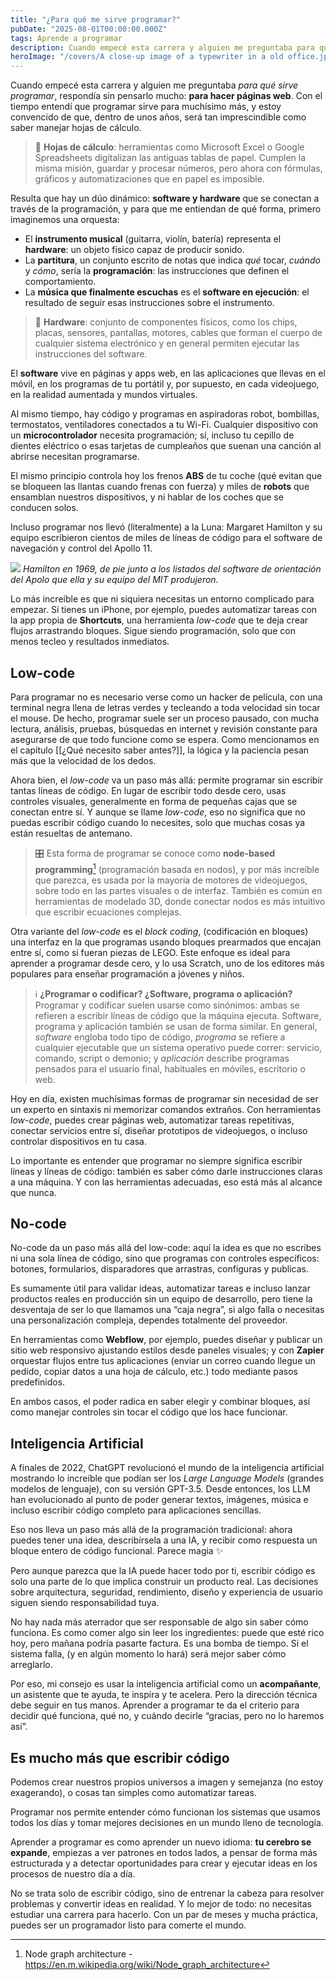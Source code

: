 ```yaml
---
title: "¿Para qué me sirve programar?"
pubDate: "2025-08-01T00:00:00.000Z"
tags: Aprende a programar
description: Cuando empecé esta carrera y alguien me preguntaba para qué sirve programar, respondía sin pensarlo mucho, para hacer páginas web. Con el tiempo entendí que programar sirve para muchísimo más, y estoy convencido de que, dentro de unos años, será tan imprescindible como saber manejar hojas de cálculo.
heroImage: "/covers/A close-up image of a typewriter in a old office.jpg"
---
```


Cuando empecé esta carrera y alguien me preguntaba *para qué sirve programar*, respondía sin pensarlo mucho: **para hacer páginas web**. Con el tiempo entendí que programar sirve para muchísimo más, y estoy convencido de que, dentro de unos años, será tan imprescindible como saber manejar hojas de cálculo.

> 🥦 **Hojas de cálculo**: herramientas como Microsoft Excel o Google Spreadsheets digitalizan las antiguas tablas de papel. Cumplen la misma misión, guardar y procesar números, pero ahora con fórmulas, gráficos y automatizaciones que en papel es imposible.

Resulta que hay un dúo dinámico: **software y hardware** que se conectan a través de la programación, y para que me entiendan de qué forma, primero imaginemos una orquesta:

* El **instrumento musical** (guitarra, violín, batería) representa el **hardware**: un objeto físico capaz de producir sonido.
* La **partitura**, un conjunto escrito de notas que indica *qué* tocar, *cuándo* y *cómo*, sería la **programación**: las instrucciones que definen el comportamiento.
* La **música que finalmente escuchas** es el **software en ejecución**: el resultado de seguir esas instrucciones sobre el instrumento.

> 🔧 **Hardware**: conjunto de componentes físicos, como los chips, placas, sensores, pantallas, motores, cables que forman el cuerpo de cualquier sistema electrónico y en general permiten ejecutar las instrucciones del software.

El **software** vive en páginas y apps web, en las aplicaciones que llevas en el móvil, en los programas de tu portátil y, por supuesto, en cada videojuego, en la realidad aumentada y mundos virtuales. 

Al mismo tiempo, hay código y programas en aspiradoras robot, bombillas, termostatos, ventiladores conectados a tu Wi-Fi. Cualquier dispositivo con un **microcontrolador** necesita programación; sí, incluso tu cepillo de dientes eléctrico o esas tarjetas de cumpleaños que suenan una canción al abrirse necesitan programarse.

El mismo principio controla hoy los frenos **ABS** de tu coche (qué evitan que se bloqueen las llantas cuando frenas con fuerza) y miles de **robots** que ensamblan nuestros dispositivos, y ni hablar de los coches que se conducen solos.

Incluso programar nos llevó (literalmente) a la Luna: Margaret Hamilton y su equipo escribieron cientos de miles de líneas de código para el software de navegación y control del Apollo 11.

![](/images/para-que-me-sirve-programar/margaret-hamilton.jpg)
*Hamilton en 1969, de pie junto a los listados del software de orientación del Apolo que ella y su equipo del MIT produjeron.*

Lo más increíble es que ni siquiera necesitas un entorno complicado para empezar. Sí tienes un iPhone, por ejemplo, puedes automatizar tareas con la app propia de **Shortcuts**, una herramienta *low-code* que te deja crear flujos arrastrando bloques. Sigue siendo programación, solo que con menos tecleo y resultados inmediatos.

## Low-code
Para programar no es necesario verse como un hacker de película, con una terminal negra llena de letras verdes y tecleando a toda velocidad sin tocar el mouse. De hecho, programar suele ser un proceso pausado, con mucha lectura, análisis, pruebas, búsquedas en internet y revisión constante para asegurarse de que todo funcione como se espera. Como mencionamos en el capítulo [[¿Qué necesito saber antes?]], la lógica y la paciencia pesan más que la velocidad de los dedos.

Ahora bien, el *low-code* va un paso más allá: permite programar sin escribir tantas líneas de código. En lugar de escribir todo desde cero, usas controles visuales, generalmente en forma de pequeñas cajas que se conectan entre sí. Y aunque se llame *low-code*, eso no significa que no puedas escribir código cuando lo necesites, solo que muchas cosas ya están resueltas de antemano.

> 🎛️ Esta forma de programar se conoce como **node-based programming**[^1] (programación basada en nodos), y por más increíble que parezca, es usada por la mayoría de motores de videojuegos, sobre todo en las partes visuales o de interfaz. También es común en herramientas de modelado 3D, donde conectar nodos es más intuitivo que escribir ecuaciones complejas.

Otra variante del *low-code* es el *block coding*, (codificación en bloques) una interfaz en la que programas usando bloques prearmados que encajan entre sí, como si fueran piezas de LEGO. Este enfoque es ideal para aprender a programar desde cero, y lo usa Scratch, uno de los editores más populares para enseñar programación a jóvenes y niños.

> ℹ️ **¿Programar o codificar? ¿Software, programa o aplicación?** Programar y codificar suelen usarse como sinónimos: ambas se refieren a escribir líneas de código que la máquina ejecuta. Software, programa y aplicación también se usan de forma similar. En general, *software* engloba todo tipo de código, *programa* se refiere a cualquier ejecutable que un sistema operativo puede correr: servicio, comando, script o demonio; y *aplicación* describe programas pensados para el usuario final, habituales en móviles, escritorio o web.

Hoy en día, existen muchísimas formas de programar sin necesidad de ser un experto en sintaxis ni memorizar comandos extraños. Con herramientas *low-code*, puedes crear páginas web, automatizar tareas repetitivas, conectar servicios entre sí, diseñar prototipos de videojuegos, o incluso controlar dispositivos en tu casa. 

Lo importante es entender que programar no siempre significa escribir líneas y líneas de código: también es saber cómo darle instrucciones claras a una máquina. Y con las herramientas adecuadas, eso está más al alcance que nunca.

## No-code
No-code da un paso más allá del low-code: aquí la idea es que no escribes ni una sola línea de código, sino que programas con controles específicos: botones, formularios, disparadores que arrastras, configuras y publicas.

Es sumamente útil para validar ideas, automatizar tareas e incluso lanzar productos reales en producción sin un equipo de desarrollo, pero tiene la desventaja de ser lo que llamamos una “caja negra”, si algo falla o necesitas una personalización compleja, dependes totalmente del proveedor.

En herramientas como **Webflow**, por ejemplo, puedes diseñar y publicar un sitio web responsivo ajustando estilos desde paneles visuales; y con **Zapier** orquestar flujos entre tus aplicaciones (enviar un correo cuando llegue un pedido, copiar datos a una hoja de cálculo, etc.) todo mediante pasos predefinidos.

En ambos casos, el poder radica en saber elegir y combinar bloques, así como manejar controles sin tocar el código que los hace funcionar.

## Inteligencia Artificial
A finales de 2022, ChatGPT revolucionó el mundo de la inteligencia artificial mostrando lo increíble que podían ser los *Large Language Models* (grandes modelos de lenguaje), con su versión GPT-3.5. Desde entonces, los LLM han evolucionado al punto de poder generar textos, imágenes, música e incluso escribir código completo para aplicaciones sencillas.

Eso nos lleva un paso más allá de la programación tradicional: ahora puedes tener una idea, describírsela a una IA, y recibir como respuesta un bloque entero de código funcional. Parece magia ✨

Pero aunque parezca que la IA puede hacer todo por ti, escribir código es solo una parte de lo que implica construir un producto real. Las decisiones sobre arquitectura, seguridad, rendimiento, diseño y experiencia de usuario siguen siendo responsabilidad tuya. 

No hay nada más aterrador que ser responsable de algo sin saber cómo funciona. Es como comer algo sin leer los ingredientes: puede que esté rico hoy, pero mañana podría pasarte factura. Es una bomba de tiempo. Si el sistema falla, (y en algún momento lo hará) será mejor saber cómo arreglarlo.

Por eso, mi consejo es usar la inteligencia artificial como un **acompañante**, un asistente que te ayuda, te inspira y te acelera. Pero la dirección técnica debe seguir en tus manos. Aprender a programar te da el criterio para decidir qué funciona, qué no, y cuándo decirle “gracias, pero no lo haremos así”.

## Es mucho más que escribir código
Podemos crear nuestros propios universos a imagen y semejanza (no estoy exagerando), o cosas tan simples como automatizar tareas.

Programar nos permite entender cómo funcionan los sistemas que usamos todos los días y tomar mejores decisiones en un mundo lleno de tecnología.

Aprender a programar es como aprender un nuevo idioma: **tu cerebro se expande**, empiezas a ver patrones en todos lados, a pensar de forma más estructurada y a detectar oportunidades para crear y ejecutar ideas en los procesos de nuestro día a día.

No se trata solo de escribir código, sino de entrenar la cabeza para resolver problemas y convertir ideas en realidad. Y lo mejor de todo: no necesitas estudiar una carrera para hacerlo. Con un par de meses y mucha práctica, puedes ser un programador listo para comerte el mundo.

[^1]: Node graph architecture - https://en.m.wikipedia.org/wiki/Node_graph_architecture
